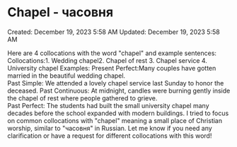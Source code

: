 # Chapel - часовня

Created: December 19, 2023 5:58 AM
Updated: December 19, 2023 5:58 AM

Here are 4 collocations with the word "chapel" and example sentences:
Collocations:1. Wedding chapel2. Chapel of rest 3. Chapel service  4. University chapel
Examples:
Present Perfect:Many couples have gotten married in the beautiful wedding chapel.  
Past Simple: We attended a lovely chapel service last Sunday to honor the deceased.
Past Continuous: At midnight, candles were burning gently inside the chapel of rest where people gathered to grieve.  
Past Perfect:  The students had built the small university chapel many decades before the school expanded with modern buildings.
I tried to focus on common collocations with "chapel" meaning a small place of Christian worship, similar to "часовня" in Russian. Let me know if you need any clarification or have a request for different collocations with this word!